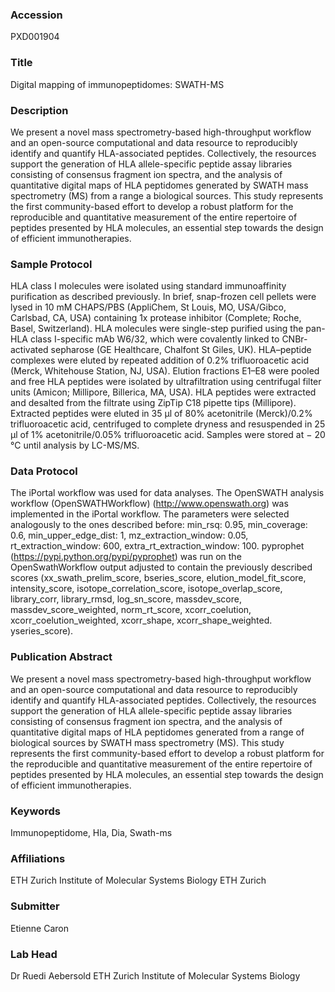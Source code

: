 ### Accession
PXD001904

### Title
Digital mapping of immunopeptidomes: SWATH-MS

### Description
We present a novel mass spectrometry-based high-throughput workflow and an open-source computational and data resource to reproducibly identify and quantify HLA-associated peptides. Collectively, the resources support the generation of HLA allele-specific peptide assay libraries consisting of consensus fragment ion spectra, and the analysis of quantitative digital maps of HLA peptidomes generated by SWATH mass spectrometry (MS) from a range a biological sources. This study represents the first community-based effort to develop a robust platform for the reproducible and quantitative measurement of the entire repertoire of peptides presented by HLA molecules, an essential step towards the design of efficient immunotherapies.

### Sample Protocol
HLA class I molecules were isolated using standard immunoaffinity purification as described previously. In brief, snap-frozen cell pellets were lysed in 10 mM CHAPS/PBS (AppliChem, St Louis, MO, USA/Gibco, Carlsbad, CA, USA) containing 1x protease inhibitor (Complete; Roche, Basel, Switzerland). HLA molecules were single-step purified using the pan-HLA class I-specific mAb W6/32, which were covalently linked to CNBr-activated sepharose (GE Healthcare, Chalfont St Giles, UK). HLA–peptide complexes were eluted by repeated addition of 0.2% trifluoroacetic acid (Merck, Whitehouse Station, NJ, USA). Elution fractions E1–E8 were pooled and free HLA peptides were isolated by ultrafiltration using centrifugal filter units (Amicon; Millipore, Billerica, MA, USA). HLA peptides were extracted and desalted from the filtrate using ZipTip C18 pipette tips (Millipore). Extracted peptides were eluted in 35 μl of 80% acetonitrile (Merck)/0.2% trifluoroacetic acid, centrifuged to complete dryness and resuspended in 25 μl of 1% acetonitrile/0.05% trifluoroacetic acid. Samples were stored at − 20 °C until analysis by LC-MS/MS.

### Data Protocol
The iPortal workflow was used for data analyses. The OpenSWATH analysis workflow (OpenSWATHWorkflow) (http://www.openswath.org) was implemented in the iPortal workflow. The parameters were selected analogously to the ones described before: min_rsq: 0.95, min_coverage: 0.6, min_upper_edge_dist: 1, mz_extraction_window: 0.05, rt_extraction_window: 600, extra_rt_extraction_window: 100. pyprophet (https://pypi.python.org/pypi/pyprophet) was run on the OpenSwathWorkflow output adjusted to contain the previously described scores (xx_swath_prelim_score, bseries_score, elution_model_fit_score, intensity_score, isotope_correlation_score, isotope_overlap_score, library_corr, library_rmsd, log_sn_score, massdev_score, massdev_score_weighted, norm_rt_score, xcorr_coelution, xcorr_coelution_weighted, xcorr_shape, xcorr_shape_weighted. yseries_score).

### Publication Abstract
We present a novel mass spectrometry-based high-throughput workflow and an open-source computational and data resource to reproducibly identify and quantify HLA-associated peptides. Collectively, the resources support the generation of HLA allele-specific peptide assay libraries consisting of consensus fragment ion spectra, and the analysis of quantitative digital maps of HLA peptidomes generated from a range of biological sources by SWATH mass spectrometry (MS). This study represents the first community-based effort to develop a robust platform for the reproducible and quantitative measurement of the entire repertoire of peptides presented by HLA molecules, an essential step towards the design of efficient immunotherapies.

### Keywords
Immunopeptidome, Hla, Dia, Swath-ms

### Affiliations
ETH Zurich Institute of Molecular Systems Biology
ETH Zurich

### Submitter
Etienne Caron

### Lab Head
Dr Ruedi Aebersold
ETH Zurich Institute of Molecular Systems Biology



